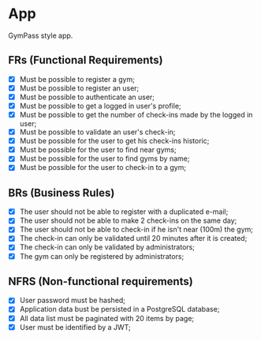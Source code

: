 # App

GymPass style app.

## FRs (Functional Requirements)

- [X] Must be possible to register a gym;
- [X] Must be possible to register an user;
- [X] Must be possible to authenticate an user;
- [X] Must be possible to get a logged in user's profile;
- [X] Must be possible to get the number of check-ins made by the logged in user;
- [X] Must be possible to validate an user's check-in;
- [X] Must be possible for the user to get his check-ins historic;
- [X] Must be possible for the user to find near gyms;
- [X] Must be possible for the user to find gyms by name;
- [X] Must be possible for the user to check-in to a gym;

## BRs (Business Rules)

- [X] The user should not be able to register with a duplicated e-mail;
- [X] The user should not be able to make 2 check-ins on the same day;
- [X] The user should not be able to check-in if he isn't near (100m) the gym;
- [X] The check-in can only be validated until 20 minutes after it is created;
- [X] The check-in can only be validated by administrators;
- [X] The gym can only be registered by administrators;

## NFRS (Non-functional requirements)

- [X] User password must be hashed;
- [X] Application data bust be persisted in a PostgreSQL database;
- [X] All data list must be paginated with 20 items by page;
- [X] User must be identified by a JWT;
